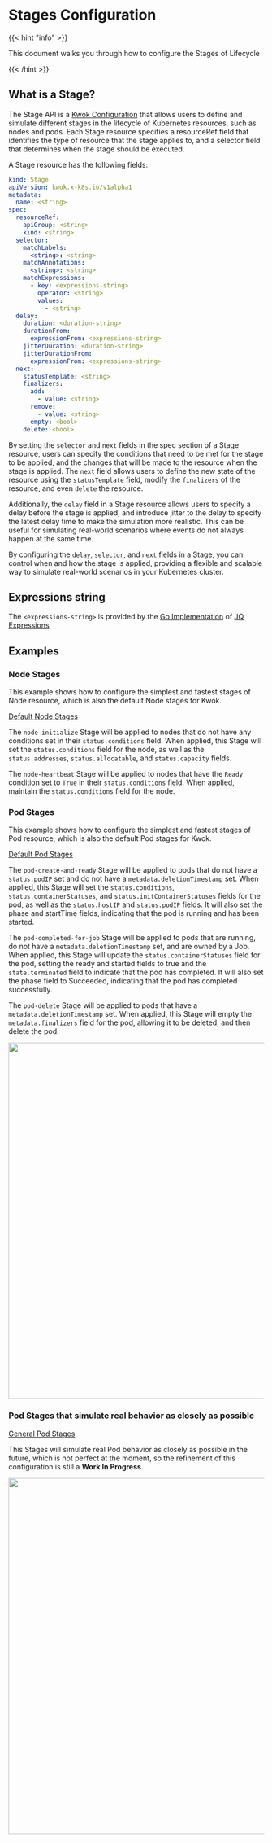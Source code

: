 # Stages Configuration

{{< hint "info" >}}

This document walks you through how to configure the Stages of Lifecycle

{{< /hint >}}

## What is a Stage?

The Stage API is a [Kwok Configuration](./configuration) that allows users to define and simulate different stages in the lifecycle of Kubernetes resources, such as nodes and pods.
Each Stage resource specifies a resourceRef field that identifies the type of resource that the stage applies to, and a selector field that determines when the stage should be executed.

A Stage resource has the following fields:

``` yaml
kind: Stage
apiVersion: kwok.x-k8s.io/v1alpha1
metadata:
  name: <string>
spec:
  resourceRef:
    apiGroup: <string>
    kind: <string>
  selector:
    matchLabels:
      <string>: <string>
    matchAnnotations:
      <string>: <string>
    matchExpressions:
      - key: <expressions-string>
        operator: <string>
        values:
          - <string>
  delay:
    duration: <duration-string>
    durationFrom:
      expressionFrom: <expressions-string>
    jitterDuration: <duration-string>
    jitterDurationFrom:
      expressionFrom: <expressions-string>
  next:
    statusTemplate: <string>
    finalizers:
      add:
        - value: <string>
      remove:
        - value: <string>
      empty: <bool>
    delete: <bool>
```

By setting the `selector` and `next` fields in the spec section of a Stage resource,
users can specify the conditions that need to be met for the stage to be applied,
and the changes that will be made to the resource when the stage is applied.
The `next` field allows users to define the new state of the resource using the `statusTemplate` field,
modify the `finalizers` of the resource, and even `delete` the resource.

Additionally, the `delay` field in a Stage resource allows users to specify a delay before the stage is applied,
and introduce jitter to the delay to specify the latest delay time to make the simulation more realistic.
This can be useful for simulating real-world scenarios where events do not always happen at the same time.

By configuring the `delay`, `selector`, and `next` fields in a Stage, you can control when and how the stage is applied,
providing a flexible and scalable way to simulate real-world scenarios in your Kubernetes cluster.

## Expressions string

The `<expressions-string>` is provided by the [Go Implementation](https://github.com/itchyny/gojq) of [JQ Expressions](https://stedolan.github.io/jq/manual/#Basicfilters)

## Examples

### Node Stages

This example shows how to configure the simplest and fastest stages of Node resource, which is also the default Node stages for Kwok.

[Default Node Stages](https://github.com/kubernetes-sigs/kwok/blob/main/stages/node-fast.yaml)

The `node-initialize` Stage will be applied to nodes that do not have any conditions set in their `status.conditions` field.
When applied, this Stage will set the `status.conditions` field for the node, as well as the `status.addresses`, `status.allocatable`,
and `status.capacity` fields.

The `node-heartbeat` Stage will be applied to nodes that have the `Ready` condition set to `True` in their `status.conditions` field.
When applied, maintain the `status.conditions` field for the node.

### Pod Stages

This example shows how to configure the simplest and fastest stages of Pod resource, which is also the default Pod stages for Kwok.

[Default Pod Stages](https://github.com/kubernetes-sigs/kwok/blob/main/stages/pod-fast.yaml)

The `pod-create-and-ready` Stage will be applied to pods that do not have a `status.podIP` set and do not have a `metadata.deletionTimestamp` set.
When applied, this Stage will set the `status.conditions`, `status.containerStatuses`, and `status.initContainerStatuses` fields for the pod,
as well as the `status.hostIP` and `status.podIP` fields. It will also set the phase and startTime fields, indicating that the pod is running and has been started.

The `pod-completed-for-job` Stage will be applied to pods that are running, do not have a `metadata.deletionTimestamp` set,
and are owned by a Job. When applied, this Stage will update the `status.containerStatuses` field for the pod,
setting the ready and started fields to true and the `state.terminated` field to indicate that the pod has completed.
It will also set the phase field to Succeeded, indicating that the pod has completed successfully.

The `pod-delete` Stage will be applied to pods that have a `metadata.deletionTimestamp` set.
When applied, this Stage will empty the `metadata.finalizers` field for the pod, allowing it to be deleted, and then delete the pod.

<img width="700px" src="/stages-pod-fast.svg">

### Pod Stages that simulate real behavior as closely as possible

[General Pod Stages](https://github.com/kubernetes-sigs/kwok/blob/main/stages/pod-general.yaml)

This Stages will simulate real Pod behavior as closely as possible in the future,
which is not perfect at the moment, so the refinement of this configuration is still a **Work In Progress**.

<img width="700px" src="/stages-pod-general.svg">
